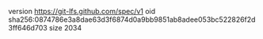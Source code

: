 version https://git-lfs.github.com/spec/v1
oid sha256:0874786e3a8dae63d3f6874d0a9bb9851ab8adee053bc522826f2d3ff646d703
size 2034
